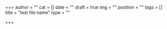 +++
author = ""
cat = []
date = ""
draft = true
img = ""
position = ""
tags = []
title = "test file name"
type = ""

+++
